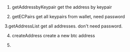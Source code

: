 
1. getAddressbyKeypair
get the address by keypair

2. getECPairs
get all keypairs from wallet, need password

3.getAddressList
get all addresses. don't need password.

4. createAddress
create a new btc address

5.